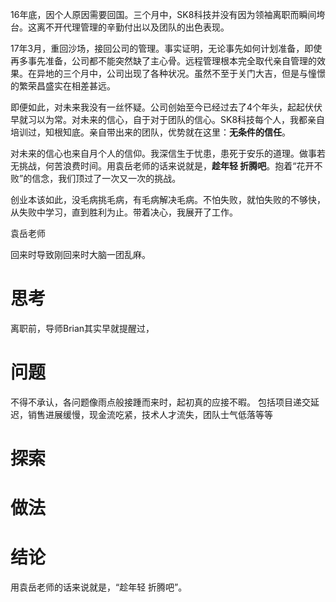 16年底，因个人原因需要回国。三个月中，SK8科技并没有因为领袖离职而瞬间垮台。这离不开代理管理的辛勤付出以及团队的出色表现。

17年3月，重回沙场，接回公司的管理。事实证明，无论事先如何计划准备，即使再多事先准备，公司都不能突然缺了主心骨。远程管理根本完全取代亲自管理的效果。在异地的三个月中，公司出现了各种状况。虽然不至于关门大吉，但是与憧憬的繁荣昌盛实在相差甚远。

即便如此，对未来我没有一丝怀疑。公司创始至今已经过去了4个年头，起起伏伏早就习以为常。对未来的信心，自于对于团队的信心。SK8科技每个人，我都亲自培训过，知根知底。亲自带出来的团队，优势就在这里：**无条件的信任**。

对未来的信心也来自月个人的信仰。我深信生于忧患，患死于安乐的道理。做事若无挑战，何苦浪费时间。用袁岳老师的话来说就是，**趁年轻 折腾吧**。抱着“花开不败”的信念，我们顶过了一次又一次的挑战。

创业本该如此，没毛病挑毛病，有毛病解决毛病。不怕失败，就怕失败的不够快，从失败中学习，直到胜利为止。带着决心，我展开了工作。


袁岳老师

回来时导致刚回来时大脑一团乱麻。

# 思考

离职前，导师Brian其实早就提醒过，

# 问题

不得不承认，各问题像雨点般接踵而来时，起初真的应接不暇。
包括项目递交延迟，销售进展缓慢，现金流吃紧，技术人才流失，团队士气低落等等

# 探索

# 做法

# 结论


用袁岳老师的话来说就是，“趁年轻 折腾吧”。

